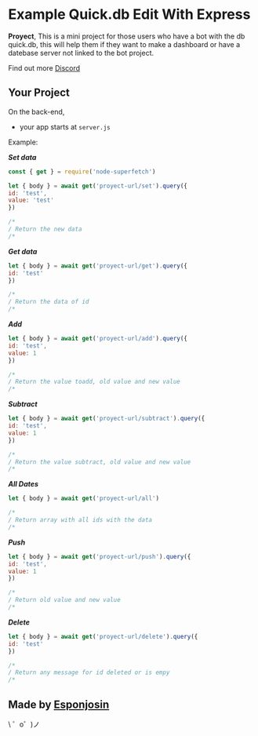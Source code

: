 Example Quick.db Edit With Express
=================

**Proyect**, This is a mini project for those users who have a bot with the db quick.db, this will help them if they want to make a dashboard or have a datebase server not linked to the bot project.

Find out more [Discord](https://discord.gg/PY5PKfk)


Your Project
------------

On the back-end,
- your app starts at `server.js`

Example:

***Set data***
```js
const { get } = require('node-superfetch')

let { body } = await get('proyect-url/set').query({
id: 'test',
value: 'test'
})

/*
/ Return the new data
/*
```

***Get data***

```js
let { body } = await get('proyect-url/get').query({
id: 'test'
})

/*
/ Return the data of id
/*
```

***Add***

```js
let { body } = await get('proyect-url/add').query({
id: 'test',
value: 1
})

/*
/ Return the value toadd, old value and new value
/*
```

***Subtract***

```js
let { body } = await get('proyect-url/subtract').query({
id: 'test',
value: 1
})

/*
/ Return the value subtract, old value and new value
/*
```

***All Dates***

```js
let { body } = await get('proyect-url/all')

/*
/ Return array with all ids with the data
/*
```

***Push***

```js
let { body } = await get('proyect-url/push').query({
id: 'test',
value: 1
})

/*
/ Return old value and new value
/*
```

***Delete***

```js
let { body } = await get('proyect-url/delete').query({
id: 'test'
})

/*
/ Return any message for id deleted or is empy
/*
```


Made by [Esponjosin](https://discord.gg/PY5PKfk)
-------------------

\ ゜o゜)ノ
